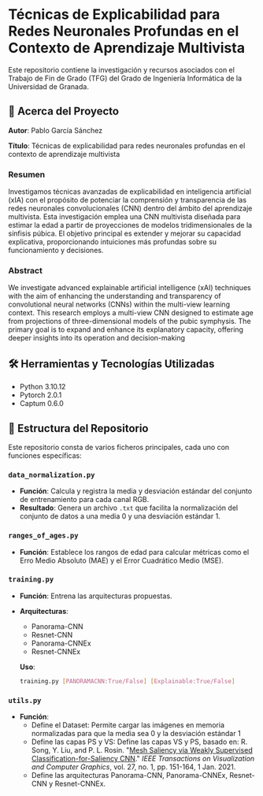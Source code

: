 # Técnicas de Explicabilidad para Redes Neuronales Profundas en el Contexto de Aprendizaje Multivista

Este repositorio contiene la investigación y recursos asociados con el Trabajo de Fin de Grado (TFG) del Grado de Ingeniería Informática de la Universidad de Granada.

## 🧐 Acerca del Proyecto

**Autor**: Pablo García Sánchez

**Título**: 
Técnicas de explicabilidad para redes neuronales profundas en el contexto de aprendizaje multivista

### Resumen

Investigamos técnicas avanzadas de explicabilidad en inteligencia artificial (xIA) con el propósito de potenciar la comprensión y transparencia de las redes neuronales convolucionales (CNN) dentro del ámbito del aprendizaje multivista. Esta investigación emplea una CNN multivista diseñada para estimar la edad a partir de proyecciones de modelos tridimensionales de la sínfisis púbica. El objetivo principal es extender y mejorar su capacidad explicativa, proporcionando intuiciones más profundas sobre su funcionamiento y decisiones.

### Abstract

We investigate advanced explainable artificial intelligence (xAI) techniques with the aim of enhancing the understanding and transparency of convolutional neural networks (CNNs) within the multi-view learning context. This research employs a multi-view CNN designed to estimate age from projections of three-dimensional models of the pubic symphysis. The primary goal is to expand and enhance its explanatory capacity, offering deeper insights into its operation and decision-making

## 🛠 Herramientas y Tecnologías Utilizadas

- Python 3.10.12
- Pytorch 2.0.1
- Captum 0.6.0
 
## 📂 Estructura del Repositorio

Este repositorio consta de varios ficheros principales, cada uno con funciones específicas:
  
### `data_normalization.py`
- **Función**: Calcula y registra la media y desviación estándar del conjunto de entrenamiento para cada canal RGB.
- **Resultado**: Genera un archivo `.txt` que facilita la normalización del conjunto de datos a una media 0 y una desviación estándar 1.
  
### `ranges_of_ages.py`
- **Función**: Establece los rangos de edad para calcular métricas como el Erro Medio Absoluto (MAE) y el Error Cuadrático Medio (MSE).
  
### `training.py`
- **Función**: Entrena las arquitecturas propuestas.
- **Arquitecturas**:
  - Panorama-CNN
  - Resnet-CNN
  - Panorama-CNNEx
  - Resnet-CNNEx
  
  **Uso**:
  ```bash
  training.py [PANORAMACNN:True/False] [Explainable:True/False]

### `utils.py`
- **Función**:
  - Define el Dataset: Permite cargar las imágenes en memoria normalizadas para que la media sea 0 y la desviación estándar 1
  - Define las capas PS y VS: Define las capas VS y PS, basado en: R. Song, Y. Liu, and P. L. Rosin. "[Mesh Saliency via Weakly Supervised Classification-for-Saliency CNN](https://doi.org/10.1109/TVCG.2019.2928794)." *IEEE Transactions on Visualization and Computer Graphics*, vol. 27, no. 1, pp. 151-164, 1 Jan. 2021.
  - Define las arquitecturas Panorama-CNN, Panorama-CNNEx, Resnet-CNN y Resnet-CNNEx.
